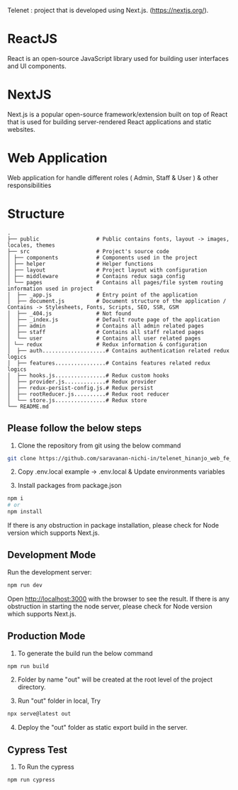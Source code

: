 Telenet : project that is developed using Next.js. (https://nextjs.org/).

# ReactJS

React is an open-source JavaScript library used for building user interfaces and UI components.
# NextJS

Next.js is a popular open-source framework/extension built on top of React that is used for building server-rendered React applications and static websites.

# Web Application

Web application for handle different roles ( Admin, Staff & User ) & other responsibilities

# Structure
    .
    ├── public                  # Public contains fonts, layout -> images, locales, themes
    ├── src                     # Project's source code  
    │ ├── components            # Components used in the project    
    │ ├── helper                # Helper functions    
    │ ├── layout                # Project layout with configuration    
    │ ├── middleware            # Contains redux saga config    
    │ └── pages                 # Contains all pages/file system routing information used in project   
    │  ├── _app.js              # Entry point of the application   
    │  ├── document.js          # Document structure of the application / Contains -> Stylesheets, Fonts, Scripts, SEO, SSR, GSM   
    │  ├── _404.js              # Not found  
    │  ├── _index.js            # Default route page of the application   
    │  ├── admin                # Contains all admin related pages   
    │  ├── staff                # Contains all staff related pages   
    │  └── user                 # Contains all user related pages 
    │ └── redux                 # Redux information & configuration  
    │  ├── auth....................# Contains authentication related redux logics
    │  ├── features................# Contains features related redux logics  
    │  ├── hooks.js................# Redux custom hooks
    │  ├── provider.js.............# Redux provider  
    │  ├── redux-persist-config.js.# Redux persist
    │  ├── rootReducer.js..........# Redux root reducer
    │  └── store.js................# Redux store  
    └── README.md

## Please follow the below steps

1. Clone the repository from git using the below command

```bash
git clone https://github.com/saravanan-nichi-in/telenet_hinanjo_web_fe_nextjs.git
```

2. Copy .env.local example -> .env.local & Update environments variables

3. Install packages from package.json

```bash
npm i
# or
npm install
```

If there is any obstruction in package installation, please check for Node version which supports Next.js.

## Development Mode

Run the development server:

```bash
npm run dev
```

Open [http://localhost:3000](http://localhost:3000) with the browser to see the result.
If there is any obstruction in starting the node server, please check for Node version which supports Next.js.

## Production Mode

1. To generate the build run the below command

```bash
npm run build
```

2. Folder by name "out" will be created at the root level of the project directory.

3. Run "out" folder in local, Try

```bash
npx serve@latest out
```

4. Deploy the "out" folder as static export build in the server.

## Cypress Test

1. To Run the cypress

```bash
npm run cypress
```
